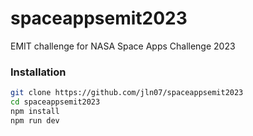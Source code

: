 # spaceappsemit2023
EMIT challenge for NASA Space Apps Challenge 2023

### Installation
```bash
git clone https://github.com/jln07/spaceappsemit2023
cd spaceappsemit2023
npm install
npm run dev
```